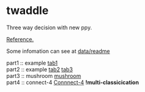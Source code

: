 # twaddle

Three way decision with new ppy.

[Reference.](http://www2.cs.uregina.ca/~twd/)

Some infomation can see at [data/readme](data/readme.txt)

part1 :: example [tab1](data/tab1)  
part2 :: example [tab2](data/tab2) [tab3](data/tab3)    
part3 :: mushroom [mushroom](archive.ics.uci.edu/ml/datasets/Mushroom)  
part4 :: connect-4 [Connnect-4](archive.ics.uci.edu/ml/datasets/connect-4) __!multi-classicication__
